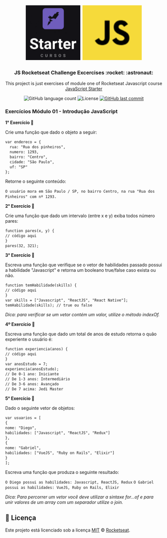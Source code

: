 <h1 align="center">
    <img alt="Starter" title="Starter Course"src=".github/logostarter.png" width="175px" />
    <img alt="Starter" title="Javascript"src=".github/javascript.png" width="190px" />
</h1>

<h3 align="center">
  JS Rocketseat Challenge Excercises :rocket: :astronaut:
</h3>

<p align="center">This project is just exercises of module one of Rocketseat Javascript course <a href="https://skylab.rocketseat.com.br/journey/starter">JavaScript Starter</a>
</p>

<p align="center">
  
  <img alt="GitHub language count" src="https://img.shields.io/github/languages/count/davipalmas/cursojs_rocketseat?color=0000FF">

  <img alt="License" src="https://img.shields.io/github/license/davipalmas/cursojs_rocketseat?color=0000FF&logo=MIT">
  
  <a href="https://github.com/davipalmas/cursojs_rocketseat/commits/master">
    <img alt="GitHub last commit" src="https://img.shields.io/github/last-commit/davipalmas/cursojs_rocketseat?color=0000FF">
  </a>
</p>

### Exercícios Módulo 01 - Introdução JavaScript

**1° Exercício :pencil:**

Crie uma função que dado o objeto a seguir:

```
var endereco = {
  rua: "Rua dos pinheiros",
  numero: 1293,
  bairro: "Centro",
  cidade: "São Paulo",
  uf: "SP"
};
```

Retorne o seguinte conteúdo:

`O usuário mora em São Paulo / SP, no bairro Centro, na rua "Rua dos Pinheiros" com nº 1293.`

**2° Exercício :pencil:**

Crie uma função que dado um intervalo (entre x e y) exiba todos número pares:

```
function pares(x, y) {
// código aqui
}
pares(32, 321);
```

**3° Exercício :pencil:**

Escreva uma função que verifique se o vetor de habilidades passado possui a habilidade "Javascript"
e retorna um booleano true/false caso exista ou não.

```
function temHabilidade(skills) {
// código aqui
}
var skills = ["Javascript", "ReactJS", "React Native"];
temHabilidade(skills); // true ou false
```

_Dica: para verificar se um vetor contém um valor, utilize o método indexOf._

**4º Exercício :pencil:**

Escreva uma função que dado um total de anos de estudo retorna o quão experiente o usuário é:

```
function experiencia(anos) {
// código aqui
}
var anosEstudo = 7;
experiencia(anosEstudo);
// De 0-1 ano: Iniciante
// De 1-3 anos: Intermediário
// De 3-6 anos: Avançado
// De 7 acima: Jedi Master
```

**5° Exercício :pencil:**

Dado o seguinte vetor de objetos:

```
var usuarios = [
{
nome: "Diego",
habilidades: ["Javascript", "ReactJS", "Redux"]
},
{
nome: "Gabriel",
habilidades: ["VueJS", "Ruby on Rails", "Elixir"]
}
];
```

Escreva uma função que produza o seguinte resultado:

`O Diego possui as habilidades: Javascript, ReactJS, Redux` 
`O Gabriel possui as habilidades: VueJS, Ruby on Rails, Elixir`

_Dica: Para percorrer um vetor você deve utilizar a sintaxe for...of e para unir valores de um array
com um separador utilize o join._

## :memo: Licença

Este projeto está licenciado sob a licença [MIT](./LICENSE) &copy; [Rocketseat](https://rocketseat.com.br/).